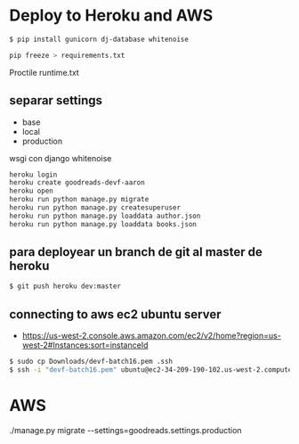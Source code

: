 # Deploy to Heroku and AWS

```bash
$ pip install gunicorn dj-database whitenoise

pip freeze > requirements.txt
```
Proctile
runtime.txt

## separar settings
- base
- local
- production

wsgi con django whitenoise

```bash
heroku login
heroku create goodreads-devf-aaron
heroku open
heroku run python manage.py migrate
heroku run python manage.py createsuperuser
heroku run python manage.py loaddata author.json 
heroku run python manage.py loaddata books.json
```
## para deployear un branch de git al master de heroku
```bash
$ git push heroku dev:master
```

## connecting to aws ec2 ubuntu server

- https://us-west-2.console.aws.amazon.com/ec2/v2/home?region=us-west-2#Instances:sort=instanceId

```bash
$ sudo cp Downloads/devf-batch16.pem .ssh
$ ssh -i "devf-batch16.pem" ubuntu@ec2-34-209-190-102.us-west-2.compute.amazonaws.com
```


# AWS

./manage.py migrate --settings=goodreads.settings.production